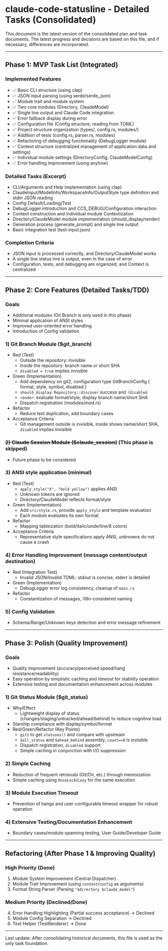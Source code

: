 # claude-code-statusline - Detailed Tasks (Consolidated)

This document is the latest version of the consolidated plan and task documents. The latest progress and decisions are based on this file, and if necessary, differences are incorporated.

---

## Phase 1: MVP Task List (Integrated)

### Implemented Features
- ✅ Basic CLI structure (using clap)
- ✅ JSON input parsing (using serde/serde_json)
- ✅ Module trait and module system
- ✅ Two core modules (Directory, ClaudeModel)
- ✅ Single line output and Claude Code integration
- ✅ Error fallback display during error
- ✅ Configuration file (Config structure, reading from TOML)
- ✅ Project structure organization (types/, config.rs, modules/)
- ✅ Addition of tests (config.rs, parser.rs, modules)
- ✅ Refactoring of debugging functionality (DebugLogger module)
- ✅ Context structure (centralized management of application data and settings)
- ✅ Individual module settings (DirectoryConfig, ClaudeModelConfig)
- ✅ Error handling improvement (using anyhow)

### Detailed Tasks (Excerpt)
- CLI/Arguments and Help implementation (using clap)
- ClaudeInput/ModelInfo/WorkspaceInfo/OutputStyle type definition and stdin JSON reading
- Config Default/Loading/Test
- DebugLogger introduction and CCS_DEBUG/Configuration interaction
- Context construction and individual module Contextization
- Directory/ClaudeModel module implementation (should_display/render)
- Generation process (generate_prompt) and single line output
- Basic integration test (test-input.json)

### Completion Criteria
- JSON input is processed correctly, and Directory/ClaudeModel works
- A single line status line is output, even in the case of error
- Configuration, tests, and debugging are organized, and Context is centralized

---

## Phase 2: Core Features (Detailed Tasks/TDD)



### Goals
- Additional modules (Git Branch is only used in this phase)
- Minimal application of ANSI styles
- Improved user-oriented error handling
- Introduction of Config validation

### 1) Git Branch Module ($git_branch)
- Red (Test)
  - Outside the repository: invisible
  - Inside the repository: branch name or short SHA
  - `disabled = true` implies invisible
- Green (Implementation)
  - Add dependency on git2, configuration type GitBranchConfig { format, style, symbol, disabled }
  - `should_display`: `Repository::discover` success and `!disabled`
  - `render`: evaluate format/style, display branch name/short SHA
  - Dispatch registration (modules/mod.rs)
- Refactor
  - Reduce test duplication, add boundary cases
- Acceptance Criteria
  - Git management outside is invisible, inside shows name/short SHA, `disabled` implies invisible

### ~~2) Claude Session Module ($claude_session)~~ (This phase is skipped)
- Future phase to be considered

### 3) ANSI style application (minimal)
- Red (Test)
  - `apply_style("X", "bold yellow")` applies ANSI
  - Unknown tokens are ignored
  - Directory/ClaudeModel reflects format/style
- Green (Implementation)
  - Add `src/style.rs`, provide `apply_style` and template evaluation
  - Each module evaluates its own format
- Refactor
  - Mapping tableization (bold/italic/underline/8 colors)
- Acceptance Criteria
  - Representative style specifications apply ANSI, unknowns do not cause a crash

### 4) Error Handling Improvement (message content/output destination)
- Red (Integration Test)
  - Invalid JSON/Invalid TOML: stdout is concise, stderr is detailed
- Green (Implementation)
  - DebugLogger error log consistency, cleanup of `main.rs`
- Refactor
  - Constantization of messages, i18n-considered naming

### 5) Config Validation
- Schema/Range/Unknown keys detection and error message refinement

---

## Phase 3: Polish (Quality Improvement)



### Goals
- Quality improvement (accuracy/perceived speed/hang resistance/readability)
- Easy operation by simplistic caching and timeout for stability operation
- Extensive testing and documentation enhancement across modules

### 1) Git Status Module ($git_status)
- Why/Effect
  - Lightweight display of status (changes/staging/untracked/ahead/behind) to reduce cognitive load
- Starship compliance with display/symbol/format
- Red/Green/Refactor (Key Points)
  - `git2` to get `statuses()` and compare with upstream
  - `$all_status` and `$ahead_behind` assembly, `count==0` is invisible
  - Dispatch registration, `disabled` support
  - Simple caching in conjunction with I/O suppression

### 2) Simple Caching
- Reduction of frequent retrievals (Git/Dir, etc.) through memoization
- Simple caching using `OnceLock`/`Lazy` for the same execution

### 3) Module Execution Timeout
- Prevention of hangs and user-configurable timeout wrapper for robust operation

### 4) Extensive Testing/Documentation Enhancement
- Boundary cases/module-spanning testing, User Guide/Developer Guide

---

## Refactoring (After Phase 1 & Improving Quality)



### High Priority (Done)
1. Module System Improvement (Central Dispatcher)
2. Module Trait Improvement (using `context`/`config` as arguments)
3. Format String Parser (Parsing `"$directory $claude_model"`)

### Medium Priority (Declined/Done)
4. Error Handling Highlighting (Partial success acceptance) → Declined
5. Module Config Separation → Declined
6. Test Helper (TestRenderer) → Done

---

Last update: After consolidating historical documents, this file is used as the only task foundation.

